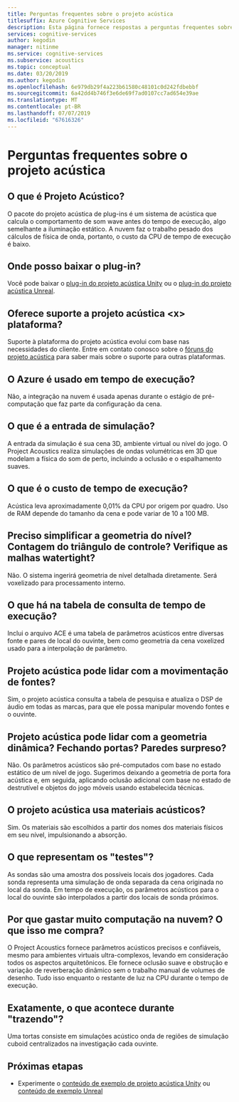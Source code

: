 ```yaml
---
title: Perguntas frequentes sobre o projeto acústica
titlesuffix: Azure Cognitive Services
description: Esta página fornece respostas a perguntas frequentes sobre o Project Acoustics, incluindo instruções de download e processo de cozedura.
services: cognitive-services
author: kegodin
manager: nitinme
ms.service: cognitive-services
ms.subservice: acoustics
ms.topic: conceptual
ms.date: 03/20/2019
ms.author: kegodin
ms.openlocfilehash: 6e979db29f4a223b61580c48101c0d242fdbebbf
ms.sourcegitcommit: 6a42dd4b746f3e6de69f7ad0107cc7ad654e39ae
ms.translationtype: MT
ms.contentlocale: pt-BR
ms.lasthandoff: 07/07/2019
ms.locfileid: "67616326"
---
```

# <a name="project-acoustics-frequently-asked-questions"></a>Perguntas frequentes sobre o projeto acústica

## <a name="what-is-project-acoustics"></a>O que é Projeto Acústico?

O pacote do projeto acústica de plug-ins é um sistema de acústica que calcula o comportamento de som wave antes do tempo de execução, algo semelhante a iluminação estático. A nuvem faz o trabalho pesado dos cálculos de física de onda, portanto, o custo da CPU de tempo de execução é baixo.  

## <a name="where-can-i-download-the-plugin"></a>Onde posso baixar o plug-in?

Você pode baixar o [plug-in do projeto acústica Unity](https://www.microsoft.com/download/details.aspx?id=57346) ou o [plug-in do projeto acústica Unreal](https://www.microsoft.com/download/details.aspx?id=58090).

## <a name="does-project-acoustics-support-ltxgt-platform"></a>Oferece suporte a projeto acústica &lt;x&gt; plataforma?

Suporte à plataforma do projeto acústica evolui com base nas necessidades do cliente. Entre em contato conosco sobre o [fóruns do projeto acústica](https://social.msdn.microsoft.com/Forums/en-US/home?forum=projectacoustics) para saber mais sobre o suporte para outras plataformas.

## <a name="is-azure-used-at-runtime"></a>O Azure é usado em tempo de execução?

Não, a integração na nuvem é usada apenas durante o estágio de pré-computação que faz parte da configuração da cena.
 
## <a name="what-is-simulation-input"></a>O que é a entrada de simulação? 

A entrada da simulação é sua cena 3D, ambiente virtual ou nível do jogo. O Project Acoustics realiza simulações de ondas volumétricas em 3D que modelam a física do som de perto, incluindo a oclusão e o espalhamento suaves.
 
## <a name="what-is-the-runtime-cost"></a>O que é o custo de tempo de execução?

Acústica leva aproximadamente 0,01% da CPU por origem por quadro. Uso de RAM depende do tamanho da cena e pode variar de 10 a 100 MB.
 
## <a name="do-i-need-to-simplify-the-level-geometry-control-triangle-count-make-meshes-watertight"></a>Preciso simplificar a geometria do nível? Contagem do triângulo de controle? Verifique as malhas watertight?

Não. O sistema ingerirá geometria de nível detalhada diretamente. Será voxelizado para processamento interno.
 
## <a name="whats-in-the-runtime-lookup-table"></a>O que há na tabela de consulta de tempo de execução?

Inclui o arquivo ACE é uma tabela de parâmetros acústicos entre diversas fonte e pares de local do ouvinte, bem como geometria da cena voxelized usado para a interpolação de parâmetro.
 
## <a name="can-project-acoustics-handle-moving-sources"></a>Projeto acústica pode lidar com a movimentação de fontes?

Sim, o projeto acústica consulta a tabela de pesquisa e atualiza o DSP de áudio em todas as marcas, para que ele possa manipular movendo fontes e o ouvinte.
 
## <a name="can-project-acoustics-handle-dynamic-geometry-closing-doors-walls-blown-away"></a>Projeto acústica pode lidar com a geometria dinâmica? Fechando portas? Paredes surpreso?

Não. Os parâmetros acústicos são pré-computados com base no estado estático de um nível de jogo. Sugerimos deixando a geometria de porta fora acústica e, em seguida, aplicando oclusão adicional com base no estado de destrutível e objetos do jogo móveis usando estabelecida técnicas.
 
## <a name="does-project-acoustics-use-acoustic-materials"></a>O projeto acústica usa materiais acústicos?

Sim. Os materiais são escolhidos a partir dos nomes dos materiais físicos em seu nível, impulsionando a absorção.
 
## <a name="what-do-the-probes-represent"></a>O que representam os "testes"?

As sondas são uma amostra dos possíveis locais dos jogadores. Cada sonda representa uma simulação de onda separada da cena originada no local da sonda. Em tempo de execução, os parâmetros acústicos para o local do ouvinte são interpolados a partir dos locais de sonda próximos.
 
## <a name="why-spend-so-much-compute-in-the-cloud-what-does-it-buy-me"></a>Por que gastar muito computação na nuvem? O que isso me compra?

O Project Acoustics fornece parâmetros acústicos precisos e confiáveis, mesmo para ambientes virtuais ultra-complexos, levando em consideração todos os aspectos arquitetônicos. Ele fornece oclusão suave e obstrução e variação de reverberação dinâmico sem o trabalho manual de volumes de desenho. Tudo isso enquanto o restante de luz na CPU durante o tempo de execução.

## <a name="what-exactly-happens-during-baking"></a>Exatamente, o que acontece durante "trazendo"?

Uma tortas consiste em simulações acústico onda de regiões de simulação cuboid centralizados na investigação cada ouvinte.

## <a name="next-steps"></a>Próximas etapas
* Experimente o [conteúdo de exemplo de projeto acústica Unity](unity-quickstart.md) ou [conteúdo de exemplo Unreal](unreal-quickstart.md)

